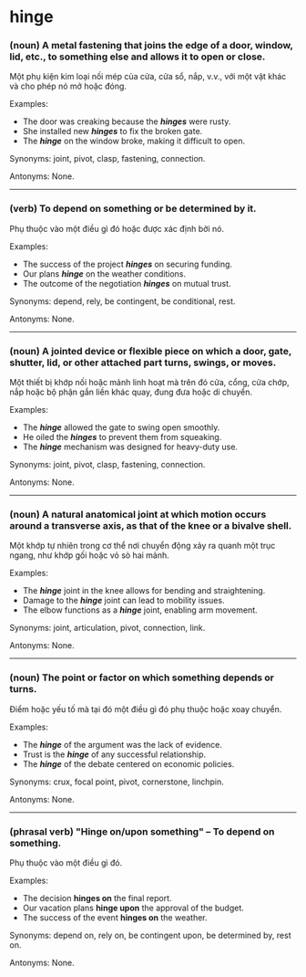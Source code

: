 # hinge

### (noun) A metal fastening that joins the edge of a door, window, lid, etc., to something else and allows it to open or close.

Một phụ kiện kim loại nối mép của cửa, cửa sổ, nắp, v.v., với một vật khác và cho phép nó mở hoặc đóng.

Examples:
- The door was creaking because the ***hinges*** were rusty.
- She installed new ***hinges*** to fix the broken gate.
- The ***hinge*** on the window broke, making it difficult to open.

Synonyms: joint, pivot, clasp, fastening, connection.

Antonyms: None.

---

### (verb) To depend on something or be determined by it.

Phụ thuộc vào một điều gì đó hoặc được xác định bởi nó.

Examples:
- The success of the project ***hinges*** on securing funding.
- Our plans ***hinge*** on the weather conditions.
- The outcome of the negotiation ***hinges*** on mutual trust.

Synonyms: depend, rely, be contingent, be conditional, rest.

Antonyms: None.

---

### (noun) A jointed device or flexible piece on which a door, gate, shutter, lid, or other attached part turns, swings, or moves.

Một thiết bị khớp nối hoặc mảnh linh hoạt mà trên đó cửa, cổng, cửa chớp, nắp hoặc bộ phận gắn liền khác quay, đung đưa hoặc di chuyển.

Examples:
- The ***hinge*** allowed the gate to swing open smoothly.
- He oiled the ***hinges*** to prevent them from squeaking.
- The ***hinge*** mechanism was designed for heavy-duty use.

Synonyms: joint, pivot, clasp, fastening, connection.

Antonyms: None.

---

### (noun) A natural anatomical joint at which motion occurs around a transverse axis, as that of the knee or a bivalve shell.

Một khớp tự nhiên trong cơ thể nơi chuyển động xảy ra quanh một trục ngang, như khớp gối hoặc vỏ sò hai mảnh.

Examples:
- The ***hinge*** joint in the knee allows for bending and straightening.
- Damage to the ***hinge*** joint can lead to mobility issues.
- The elbow functions as a ***hinge*** joint, enabling arm movement.

Synonyms: joint, articulation, pivot, connection, link.

Antonyms: None.

---

### (noun) The point or factor on which something depends or turns.

Điểm hoặc yếu tố mà tại đó một điều gì đó phụ thuộc hoặc xoay chuyển.

Examples:
- The ***hinge*** of the argument was the lack of evidence.
- Trust is the ***hinge*** of any successful relationship.
- The ***hinge*** of the debate centered on economic policies.

Synonyms: crux, focal point, pivot, cornerstone, linchpin.

Antonyms: None.

---

### (phrasal verb) "Hinge on/upon something" – To depend on something.

Phụ thuộc vào một điều gì đó.

Examples:
- The decision **hinges on** the final report.
- Our vacation plans **hinge upon** the approval of the budget.
- The success of the event **hinges on** the weather.

Synonyms: depend on, rely on, be contingent upon, be determined by, rest on.

Antonyms: None. 
